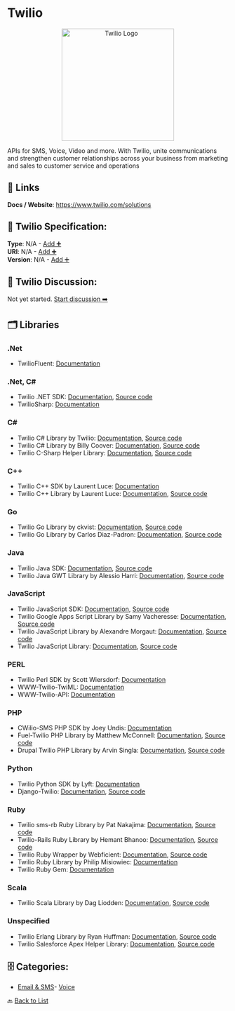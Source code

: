 # Twilio
<p align="center">
    <img width="256" src="https://raw.githubusercontent.com/apis-list/apis-list/main/apis/twilio/logo_256x256.png" alt="Twilio Logo"/>
</p>
APIs for SMS, Voice, Video and more. With Twilio, unite communications and strengthen customer relationships across your business from marketing and sales to customer service and operations

##  🔗 Links
**Docs / Website**: https://www.twilio.com/solutions

## 🧬 Twilio Specification:
**Type**: N/A - [Add ➕](https://github.com/apis-list/apis-list/edit/main/apis.yaml#20468)  
**URI**: N/A - [Add ➕](https://github.com/apis-list/apis-list/edit/main/apis.yaml#20468)  
**Version**: N/A - [Add ➕](https://github.com/apis-list/apis-list/edit/main/apis.yaml#20468)

## 💬 Twilio Discussion:
Not yet started. [Start discussion ➡️](https://github.com/apis-list/apis-list/discussions/new)

## 🗂️ Libraries
### .Net
- TwilioFluent: [Documentation](https://bitbucket.org/kogir/twiliofluent/wiki/Home)
### .Net, C#
- Twilio .NET SDK: [Documentation](https://github.com/twilio/twilio-csharp), [Source code](https://www.nuget.org/packages/Twilio)
- TwilioSharp: [Documentation](https://github.com/jgable/TwilioSharp)
### C#
- Twilio C# Library by Twilio: [Documentation](https://www.twilio.com/docs/csharp/install), [Source code](https://github.com/twilio/twilio-csharp/tree/4.7.2)
- Twilio C# Library by Billy Coover: [Documentation](https://github.com/azcoov/twilio.sugar/blob/master/README.md), [Source code](https://github.com/azcoov/twilio.sugar)
- Twilio C-Sharp Helper Library: [Documentation](http://www.twilio.com/docs/csharp/install), [Source code](https://github.com/twilio/twilio-csharp)
### C++
- Twilio C++ SDK by Laurent Luce: [Documentation](https://github.com/laurentluce/twilio-cplusplus)
- Twilio C++ Library by Laurent Luce: [Documentation](https://github.com/laurentluce/twilio-cplusplus/blob/master/README), [Source code](https://github.com/laurentluce/twilio-cplusplus)
### Go
- Twilio Go Library by ckvist: [Documentation](https://bitbucket.org/ckvist/twilio), [Source code](https://bitbucket.org/ckvist/twilio/downloads)
- Twilio Go Library by Carlos Diaz-Padron: [Documentation](https://github.com/carlosdp/twiliogo/blob/master/README.md), [Source code](https://github.com/carlosdp/twiliogo)
### Java
- Twilio Java SDK: [Documentation](https://github.com/twilio/twilio-java), [Source code](https://mvnrepository.com/artifact/com.twilio.sdk/twilio)
- Twilio Java GWT Library by Alessio Harri: [Documentation](https://code.google.com/p/gwt-twilio/), [Source code](https://code.google.com/p/gwt-twilio/downloads/detail?name=gwt-twilio-1.1.jar)
### JavaScript
- Twilio JavaScript SDK: [Documentation](https://www.twilio.com/docs/voice/client/javascript), [Source code](https://www.npmjs.com/package/twilio-client)
- Twilio Google Apps Script Library by Samy Vacheresse: [Documentation](https://github.com/illiatdesdindes/twilio-gas/blob/master/README.md), [Source code](https://github.com/illiatdesdindes/twilio-gas)
- Twilio JavaScript Library by Alexandre Morgaut: [Documentation](https://github.com/AMorgaut/wakanda-twilio/blob/master/readme.md), [Source code](https://github.com/AMorgaut/wakanda-twilio)
- Twilio JavaScript Library: [Documentation](https://www.twilio.com/webrtc), [Source code](https://www.twilio.com/docs/client/twilio-js)
### PERL
- Twilio Perl SDK by Scott Wiersdorf: [Documentation](http://search.cpan.org/~scottw/WWW-Twilio-API-0.20/)
- WWW-Twilio-TwiML: [Documentation](http://search.cpan.org/~scottw/WWW-Twilio-TwiML-1.05/lib/WWW/Twilio/TwiML.pm)
- WWW-Twilio-API: [Documentation](http://search.cpan.org/~scottw/WWW-Twilio-API-0.16/lib/WWW/Twilio/API.pm)
### PHP
- CWilio-SMS PHP SDK by Joey Undis: [Documentation](https://github.com/jundis/CWilio-SMS)
- Fuel-Twilio PHP Library by Matthew McConnell: [Documentation](https://github.com/maca134/fuel-twilio/blob/master/README.md), [Source code](https://github.com/maca134/fuel-twilio)
- Drupal Twilio PHP Library by Arvin Singla: [Documentation](https://www.drupal.org/project/twilio), [Source code](https://www.drupal.org/node/895232/)
### Python
- Twilio Python SDK by Lyft: [Documentation](https://github.com/lyft/twilio-python)
- Django-Twilio: [Documentation](http://django-twilio.readthedocs.org/en/latest/), [Source code](https://github.com/rdegges/django-twilio)
### Ruby
- Twilio sms-rb Ruby Library by Pat Nakajima: [Documentation](https://github.com/nakajima/sms-rb/blob/master/README.md), [Source code](https://github.com/nakajima/sms-rb)
- Twilio-Rails Ruby Library by Hemant Bhanoo: [Documentation](https://github.com/hbhanoo/Twilio-Rails/blob/master/README.txt), [Source code](https://github.com/hbhanoo/Twilio-Rails)
- Twilio Ruby Wrapper by Webficient: [Documentation](http://www.webficient.com/), [Source code](https://github.com/webficient/twilio)
- Twilio Ruby Library by Philip Misiowiec: [Documentation](https://github.com/webficient/twilio)
- Twilio Ruby Gem: [Documentation](https://github.com/webficient/twilio/tree/master)
### Scala
- Twilio Scala Library by Dag Liodden: [Documentation](https://github.com/daggerrz/Scwilio/blob/master/README.markdown), [Source code](https://github.com/daggerrz/Scwilio)
### Unspecified
- Twilio Erlang Library by Ryan Huffman: [Documentation](https://github.com/huffman/twilio_erlang/blob/master/README.md), [Source code](https://github.com/huffman/twilio_erlang)
- Twilio Salesforce Apex Helper Library: [Documentation](https://www.twilio.com/docs/salesforce/install), [Source code](https://github.com/twilio/twilio-salesforce)


## 🗄️ Categories:
- [Email & SMS](https://github.com/apis-list/apis-list#email--sms-)- [Voice](https://github.com/apis-list/apis-list#voice-)

🔙  [Back to List](https://github.com/apis-list/apis-list)
